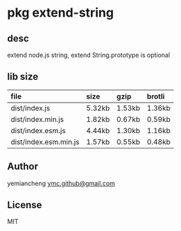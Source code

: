 # pkg extend-string

## desc
extend node.js string, extend String.prototype is optional

## lib size  
file | size | gzip | brotli
:---- | :---- | :---- | :----
dist/index.js | 5.32kb | 1.53kb | 1.36kb
dist/index.min.js | 1.82kb | 0.67kb | 0.59kb
dist/index.esm.js | 4.44kb | 1.30kb | 1.16kb
dist/index.esm.min.js | 1.57kb | 0.55kb | 0.48kb

## Author
yemiancheng <ymc.github@gmail.com>

## License
MIT